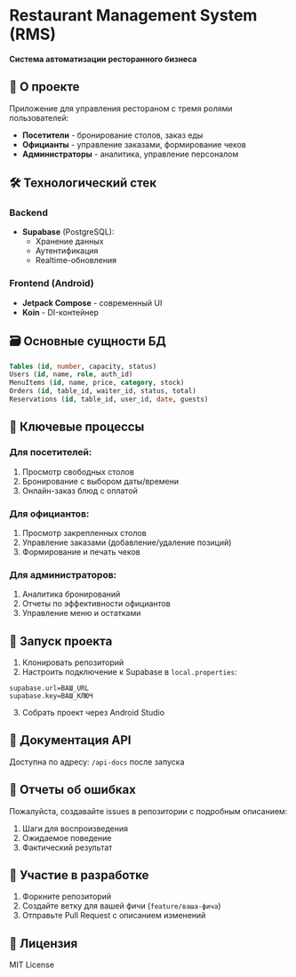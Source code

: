 # Restaurant Management System (RMS)  
**Система автоматизации ресторанного бизнеса**  

## 📌 О проекте  
Приложение для управления рестораном с тремя ролями пользователей:  
- **Посетители** - бронирование столов, заказ еды  
- **Официанты** - управление заказами, формирование чеков  
- **Администраторы** - аналитика, управление персоналом  

## 🛠 Технологический стек  
### Backend  
- **Supabase** (PostgreSQL):  
  - Хранение данных  
  - Аутентификация  
  - Realtime-обновления  

### Frontend (Android)  
- **Jetpack Compose** - современный UI  
- **Koin** - DI-контейнер  

## 🗃 Основные сущности БД  
```sql
Tables (id, number, capacity, status)  
Users (id, name, role, auth_id)  
MenuItems (id, name, price, category, stock)  
Orders (id, table_id, waiter_id, status, total)  
Reservations (id, table_id, user_id, date, guests)  
```

## 🔄 Ключевые процессы  
### Для посетителей:  
1. Просмотр свободных столов  
2. Бронирование с выбором даты/времени  
3. Онлайн-заказ блюд с оплатой  

### Для официантов:  
1. Просмотр закрепленных столов  
2. Управление заказами (добавление/удаление позиций)  
3. Формирование и печать чеков  

### Для администраторов:  
1. Аналитика бронирований  
2. Отчеты по эффективности официантов  
3. Управление меню и остатками  

## 🚀 Запуск проекта  
1. Клонировать репозиторий  
2. Настроить подключение к Supabase в `local.properties`:  
```
supabase.url=ВАШ_URL  
supabase.key=ВАШ_КЛЮЧ  
```
3. Собрать проект через Android Studio  

## 📄 Документация API  
Доступна по адресу: `/api-docs` после запуска  

## 🐛 Отчеты об ошибках  
Пожалуйста, создавайте issues в репозитории с подробным описанием:  
1. Шаги для воспроизведения  
2. Ожидаемое поведение  
3. Фактический результат  

## 🤝 Участие в разработке  
1. Форкните репозиторий  
2. Создайте ветку для вашей фичи (`feature/ваша-фича`)  
3. Отправьте Pull Request с описанием изменений  

## 📜 Лицензия  
MIT License
